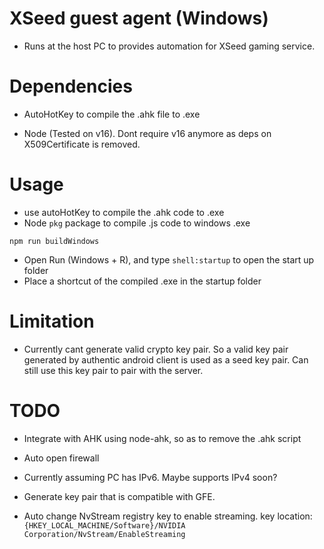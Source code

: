 # XSeed guest agent (Windows)
- Runs at the host PC to provides automation for XSeed gaming service.

# Dependencies
- AutoHotKey to compile the .ahk file to .exe 
<!-- - Node v16 (for utilities with X509Certificate) -->
- Node (Tested on v16). Dont require v16 anymore as deps on X509Certificate is removed.

# Usage 
- use autoHotKey to compile the .ahk code to .exe 
- Node `pkg` package to compile .js code to windows .exe 
```
npm run buildWindows
```
- Open Run (Windows + R), and type `shell:startup` to open the start up folder
- Place a shortcut of the compiled .exe in the startup folder

# Limitation
- Currently cant generate valid crypto key pair. So a valid key pair generated by authentic android client is used as a seed key pair. Can still use this key pair to pair with the server.

# TODO 
- Integrate with AHK using node-ahk, so as to remove the .ahk script 
- Auto open firewall
- Currently assuming PC has IPv6. Maybe supports IPv4 soon? 
- Generate key pair that is compatible with GFE.

- Auto change NvStream registry key to enable streaming. key location: `{HKEY_LOCAL_MACHINE/Software}/NVIDIA Corporation/NvStream/EnableStreaming`